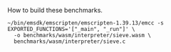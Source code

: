 
How to build these benchmarks.

```
~/bin/emsdk/emscripten/emscripten-1.39.13/emcc -s EXPORTED_FUNCTIONS='["_main", "_run"]' \
  -o benchmarks/wasm/interpreter/sieve.wasm \
  benchmarks/wasm/interpreter/sieve.c
```
